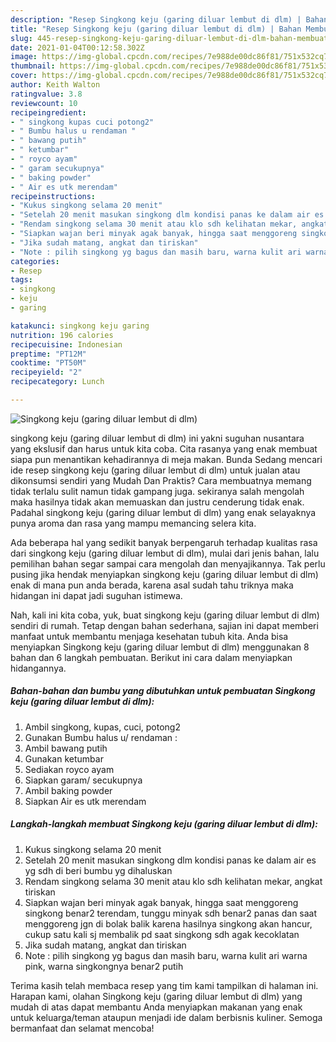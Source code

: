 ```yaml
---
description: "Resep Singkong keju (garing diluar lembut di dlm) | Bahan Membuat Singkong keju (garing diluar lembut di dlm) Yang Enak Dan Lezat"
title: "Resep Singkong keju (garing diluar lembut di dlm) | Bahan Membuat Singkong keju (garing diluar lembut di dlm) Yang Enak Dan Lezat"
slug: 445-resep-singkong-keju-garing-diluar-lembut-di-dlm-bahan-membuat-singkong-keju-garing-diluar-lembut-di-dlm-yang-enak-dan-lezat
date: 2021-01-04T00:12:58.302Z
image: https://img-global.cpcdn.com/recipes/7e988de00dc86f81/751x532cq70/singkong-keju-garing-diluar-lembut-di-dlm-foto-resep-utama.jpg
thumbnail: https://img-global.cpcdn.com/recipes/7e988de00dc86f81/751x532cq70/singkong-keju-garing-diluar-lembut-di-dlm-foto-resep-utama.jpg
cover: https://img-global.cpcdn.com/recipes/7e988de00dc86f81/751x532cq70/singkong-keju-garing-diluar-lembut-di-dlm-foto-resep-utama.jpg
author: Keith Walton
ratingvalue: 3.8
reviewcount: 10
recipeingredient:
- " singkong kupas cuci potong2"
- " Bumbu halus u rendaman "
- " bawang putih"
- " ketumbar"
- " royco ayam"
- " garam secukupnya"
- " baking powder"
- " Air es utk merendam"
recipeinstructions:
- "Kukus singkong selama 20 menit"
- "Setelah 20 menit masukan singkong dlm kondisi panas ke dalam air es yg sdh di beri bumbu yg dihaluskan"
- "Rendam singkong selama 30 menit atau klo sdh kelihatan mekar, angkat tiriskan"
- "Siapkan wajan beri minyak agak banyak, hingga saat menggoreng singkong benar2 terendam, tunggu minyak sdh benar2 panas dan saat menggoreng jgn di bolak balik karena hasilnya singkong akan hancur, cukup satu kali sj membalik pd saat singkong sdh agak kecoklatan"
- "Jika sudah matang, angkat dan tiriskan"
- "Note : pilih singkong yg bagus dan masih baru, warna kulit ari warna pink, warna singkongnya benar2 putih"
categories:
- Resep
tags:
- singkong
- keju
- garing

katakunci: singkong keju garing 
nutrition: 196 calories
recipecuisine: Indonesian
preptime: "PT12M"
cooktime: "PT50M"
recipeyield: "2"
recipecategory: Lunch

---
```



![Singkong keju (garing diluar lembut di dlm)](https://img-global.cpcdn.com/recipes/7e988de00dc86f81/751x532cq70/singkong-keju-garing-diluar-lembut-di-dlm-foto-resep-utama.jpg)


singkong keju (garing diluar lembut di dlm) ini yakni suguhan nusantara yang ekslusif dan harus untuk kita coba. Cita rasanya yang enak membuat siapa pun menantikan kehadirannya di meja makan.
Bunda Sedang mencari ide resep singkong keju (garing diluar lembut di dlm) untuk jualan atau dikonsumsi sendiri yang Mudah Dan Praktis? Cara membuatnya memang tidak terlalu sulit namun tidak gampang juga. sekiranya salah mengolah maka hasilnya tidak akan memuaskan dan justru cenderung tidak enak. Padahal singkong keju (garing diluar lembut di dlm) yang enak selayaknya punya aroma dan rasa yang mampu memancing selera kita.



Ada beberapa hal yang sedikit banyak berpengaruh terhadap kualitas rasa dari singkong keju (garing diluar lembut di dlm), mulai dari jenis bahan, lalu pemilihan bahan segar sampai cara mengolah dan menyajikannya. Tak perlu pusing jika hendak menyiapkan singkong keju (garing diluar lembut di dlm) enak di mana pun anda berada, karena asal sudah tahu triknya maka hidangan ini dapat jadi suguhan istimewa.


Nah, kali ini kita coba, yuk, buat singkong keju (garing diluar lembut di dlm) sendiri di rumah. Tetap dengan bahan sederhana, sajian ini dapat memberi manfaat untuk membantu menjaga kesehatan tubuh kita. Anda bisa menyiapkan Singkong keju (garing diluar lembut di dlm) menggunakan 8 bahan dan 6 langkah pembuatan. Berikut ini cara dalam menyiapkan hidangannya.

<!--inarticleads1-->

##### Bahan-bahan dan bumbu yang dibutuhkan untuk pembuatan Singkong keju (garing diluar lembut di dlm):

1. Ambil  singkong, kupas, cuci, potong2
1. Gunakan  Bumbu halus u/ rendaman :
1. Ambil  bawang putih
1. Gunakan  ketumbar
1. Sediakan  royco ayam
1. Siapkan  garam/ secukupnya
1. Ambil  baking powder
1. Siapkan  Air es utk merendam




<!--inarticleads2-->

##### Langkah-langkah membuat Singkong keju (garing diluar lembut di dlm):

1. Kukus singkong selama 20 menit
1. Setelah 20 menit masukan singkong dlm kondisi panas ke dalam air es yg sdh di beri bumbu yg dihaluskan
1. Rendam singkong selama 30 menit atau klo sdh kelihatan mekar, angkat tiriskan
1. Siapkan wajan beri minyak agak banyak, hingga saat menggoreng singkong benar2 terendam, tunggu minyak sdh benar2 panas dan saat menggoreng jgn di bolak balik karena hasilnya singkong akan hancur, cukup satu kali sj membalik pd saat singkong sdh agak kecoklatan
1. Jika sudah matang, angkat dan tiriskan
1. Note : pilih singkong yg bagus dan masih baru, warna kulit ari warna pink, warna singkongnya benar2 putih




Terima kasih telah membaca resep yang tim kami tampilkan di halaman ini. Harapan kami, olahan Singkong keju (garing diluar lembut di dlm) yang mudah di atas dapat membantu Anda menyiapkan makanan yang enak untuk keluarga/teman ataupun menjadi ide dalam berbisnis kuliner. Semoga bermanfaat dan selamat mencoba!
